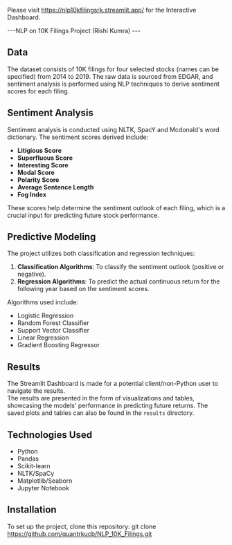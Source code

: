 Please visit https://nlp10kfilingsrk.streamlit.app/ for the Interactive Dashboard.

---NLP on 10K Filings Project (Rishi Kumra) ---

## Data  
The dataset consists of 10K filings for four selected stocks (names can be specified) from 2014 to 2019. The raw data is sourced from EDGAR, and sentiment analysis is performed using NLP techniques to derive sentiment scores for each filing. 

## Sentiment Analysis  
Sentiment analysis is conducted using NLTK, SpacY and Mcdonald's word dictionary. The sentiment scores derived include:  
- **Litigious Score**  
- **Superfluous Score**  
- **Interesting Score**  
- **Modal Score**  
- **Polarity Score**  
- **Average Sentence Length**  
- **Fog Index**  

These scores help determine the sentiment outlook of each filing, which is a crucial input for predicting future stock performance.  

## Predictive Modeling  
The project utilizes both classification and regression techniques:  
1. **Classification Algorithms**: To classify the sentiment outlook (positive or negative).  
2. **Regression Algorithms**: To predict the actual continuous return for the following year based on the sentiment scores.  

Algorithms used include:  
- Logistic Regression  
- Random Forest Classifier  
- Support Vector Classifier  
- Linear Regression  
- Gradient Boosting Regressor  

## Results  
The Streamlit Dashboard is made for a potential client/non-Python user to navigate the results.  
The results are presented in the form of visualizations and tables, showcasing the models' performance in predicting future returns. The saved plots and tables can also be found in the `results` directory.  

## Technologies Used  
- Python  
- Pandas  
- Scikit-learn  
- NLTK/SpaCy  
- Matplotlib/Seaborn  
- Jupyter Notebook  

## Installation  
To set up the project, clone this repository:
git clone https://github.com/quantrkucb/NLP_10K_Filings.git
